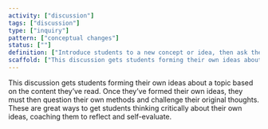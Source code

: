 ```yaml
---
activity: ["discussion"]
tags: ["discussion"]
type: ["inquiry"]
pattern: ["conceptual changes"]
status: [""]
definition: ["Introduce students to a new concept or idea, then ask them to search online to find a common misconception about this topic and explain it in their response."]
scaffold: ["This discussion gets students forming their own ideas about a topic based on the content they’ve read. Once they’ve formed their own ideas, they must then question their own methods and challenge their original thoughts. These are great ways to get students thinking critically about their own ideas, coaching them to reflect and self-evaluate."]
---
```


This discussion gets students forming their own ideas about a topic based on the content they’ve read. Once they’ve formed their own ideas, they must then question their own methods and challenge their original thoughts. These are great ways to get students thinking critically about their own ideas, coaching them to reflect and self-evaluate.
